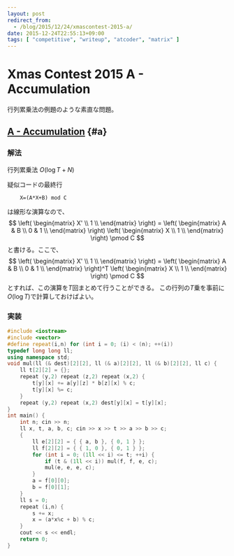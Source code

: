 ```yaml
---
layout: post
redirect_from:
  - /blog/2015/12/24/xmascontest-2015-a/
date: 2015-12-24T22:55:13+09:00
tags: [ "competitive", "writeup", "atcoder", "matrix" ]
---
```


# Xmas Contest 2015 A - Accumulation

行列累乗法の例題のような素直な問題。

## [A - Accumulation](https://beta.atcoder.jp/contests/xmascontest2015/tasks/xmascontest2015_a) {#a}

### 解法

行列累乗法 $O(\log T + N)$


疑似コードの最終行

```
    X=(A*X+B) mod C
```

は線形な演算なので、$$
\left(
\begin{matrix}
X' \\
1 \\
\end{matrix}
\right) = \left(
\begin{matrix}
A & B \\
0 & 1 \\
\end{matrix}
\right) \left(
\begin{matrix}
X \\
1 \\
\end{matrix}
\right)
\pmod C
$$と書ける。ここで、$$
\left(
\begin{matrix}
X' \\
1 \\
\end{matrix}
\right) = \left(
\begin{matrix}
A & B \\
0 & 1 \\
\end{matrix}
\right)^T \left(
\begin{matrix}
X \\
1 \\
\end{matrix}
\right)
\pmod C
$$とすれば、この演算を$T$回まとめて行うことができる。
この行列の$T$乗を事前に$O(\log T)$で計算しておけばよい。

### 実装

``` c++
#include <iostream>
#include <vector>
#define repeat(i,n) for (int i = 0; (i) < (n); ++(i))
typedef long long ll;
using namespace std;
void mul(ll (& dest)[2][2], ll (& a)[2][2], ll (& b)[2][2], ll c) {
    ll t[2][2] = {};
    repeat (y,2) repeat (z,2) repeat (x,2) {
        t[y][x] += a[y][z] * b[z][x] % c;
        t[y][x] %= c;
    }
    repeat (y,2) repeat (x,2) dest[y][x] = t[y][x];
}
int main() {
    int n; cin >> n;
    ll x, t, a, b, c; cin >> x >> t >> a >> b >> c;
    {
        ll e[2][2] = { { a, b }, { 0, 1 } };
        ll f[2][2] = { { 1, 0 }, { 0, 1 } };
        for (int i = 0; (1ll << i) <= t; ++i) {
            if (t & (1ll << i)) mul(f, f, e, c);
            mul(e, e, e, c);
        }
        a = f[0][0];
        b = f[0][1];
    }
    ll s = 0;
    repeat (i,n) {
        s += x;
        x = (a*x%c + b) % c;
    }
    cout << s << endl;
    return 0;
}
```
